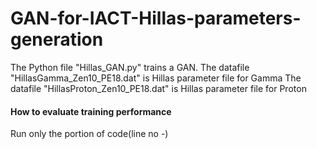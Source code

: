# GAN-for-IACT-Hillas-parameters-generation

The Python file "Hillas_GAN.py" trains a GAN.
The datafile "HillasGamma_Zen10_PE18.dat" is Hillas parameter file for Gamma
The datafile "HillasProton_Zen10_PE18.dat" is Hillas parameter file for Proton

#### How to evaluate training performance ######

Run only the portion of code(line no -)
